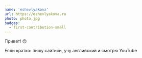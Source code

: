 ```yaml
---
name: 'eshevlyakova'
url: https://eshevlyakova.ru
photo: photo.jpg
badges:
  - first-contribution-small
---
```


Привет! 🙃

Если кратко: пишу сайтики, учу английский и смотрю YouTube
